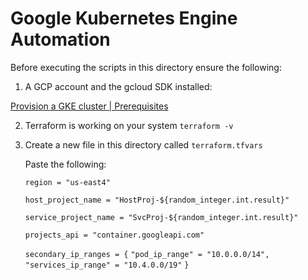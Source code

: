 # Google Kubernetes Engine Automation

Before executing the scripts in this directory ensure the following:

1. A GCP account and the gcloud SDK installed:

[ Provision a GKE cluster | Prerequisites ](https://developer.hashicorp.com/terraform/tutorials/kubernetes/gke)

2. Terraform is working on your system `terraform -v`

3. Create a new file in this directory called `terraform.tfvars`

    Paste the following:

    `region = "us-east4"`

    `host_project_name = "HostProj-${random_integer.int.result}"`

    `service_project_name = "SvcProj-${random_integer.int.result}"`

    `projects_api = "container.googleapi.com"`

    `secondary_ip_ranges = {`
        `"pod_ip_range" = "10.0.0.0/14",`
        `"services_ip_range" = "10.4.0.0/19"`
    `}`
